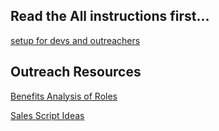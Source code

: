 

## Read the All instructions first...  
[setup for devs and outreachers](https://github.com/reactivize/reactivizer/tree/master/all/instructions)


## Outreach Resources

[Benefits Analysis of Roles](./benefitsAnalysis.md)


[Sales Script Ideas](./salesscripts.md)